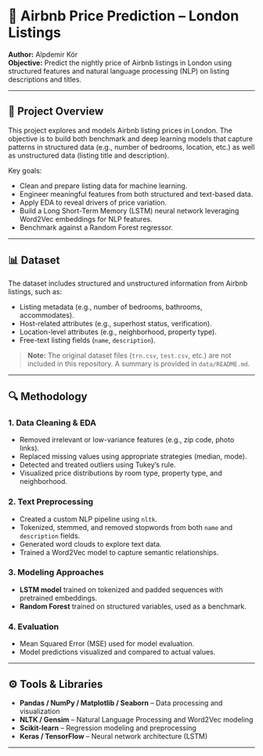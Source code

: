 
# 🏡 Airbnb Price Prediction – London Listings

**Author:** Alpdemir Kör  
**Objective:** Predict the nightly price of Airbnb listings in London using structured features and natural language processing (NLP) on listing descriptions and titles.

---

## 📌 Project Overview

This project explores and models Airbnb listing prices in London. The objective is to build both benchmark and deep learning models that capture patterns in structured data (e.g., number of bedrooms, location, etc.) as well as unstructured data (listing title and description).

Key goals:
- Clean and prepare listing data for machine learning.
- Engineer meaningful features from both structured and text-based data.
- Apply EDA to reveal drivers of price variation.
- Build a Long Short-Term Memory (LSTM) neural network leveraging Word2Vec embeddings for NLP features.
- Benchmark against a Random Forest regressor.

---

## 📊 Dataset

The dataset includes structured and unstructured information from Airbnb listings, such as:
- Listing metadata (e.g., number of bedrooms, bathrooms, accommodates).
- Host-related attributes (e.g., superhost status, verification).
- Location-level attributes (e.g., neighborhood, property type).
- Free-text listing fields (`name`, `description`).

> **Note:** The original dataset files (`trn.csv`, `test.csv`, etc.) are not included in this repository. A summary is provided in `data/README.md`.

---

## 🔍 Methodology

### 1. Data Cleaning & EDA
- Removed irrelevant or low-variance features (e.g., zip code, photo links).
- Replaced missing values using appropriate strategies (median, mode).
- Detected and treated outliers using Tukey’s rule.
- Visualized price distributions by room type, property type, and neighborhood.

### 2. Text Preprocessing
- Created a custom NLP pipeline using `nltk`.
- Tokenized, stemmed, and removed stopwords from both `name` and `description` fields.
- Generated word clouds to explore text data.
- Trained a Word2Vec model to capture semantic relationships.

### 3. Modeling Approaches
- **LSTM model** trained on tokenized and padded sequences with pretrained embeddings.
- **Random Forest** trained on structured variables, used as a benchmark.

### 4. Evaluation
- Mean Squared Error (MSE) used for model evaluation.
- Model predictions visualized and compared to actual values.

---

## ⚙️ Tools & Libraries

- **Pandas / NumPy / Matplotlib / Seaborn** – Data processing and visualization
- **NLTK / Gensim** – Natural Language Processing and Word2Vec modeling
- **Scikit-learn** – Regression modeling and preprocessing
- **Keras / TensorFlow** – Neural network architecture (LSTM)

---

